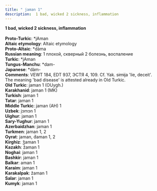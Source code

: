 ```yaml
---
title: " jaman 1"
description:  1 bad, wicked 2 sickness, inflammation
---
```

<strong> 1 bad, wicked 2 sickness, inflammation</strong><br><br>
<strong>Proto-Turkic</strong>:  *jAman<br>
<strong>Altaic etymology</strong>:  Altaic etymology<br>
<strong> Proto-Altaic</strong>:  *dàma<br>
<strong>Russian meaning</strong>:  1 плохой, скверный 2 болезнь, воспаление<br>
<strong>Turkic</strong>:  *jAman<br>
<strong>Tungus-Manchu</strong>:  *dam-<br>
<strong>Japanese</strong>:  *dàm-<br>
<strong>Comments</strong>:  VEWT 184, EDT 937, ЭСТЯ 4, 109. Cf. Yak. sɨmɨja 'lie, deceit'. The meaning 'bad disease' is attested already in Old Turkic.<br>
<strong>Old Turkic</strong>:  jaman 1 (OUygh.)<br>
<strong>Karakhanid</strong>:  jaman 1 (MK)<br>
<strong>Turkish</strong>:  jaman 1<br>
<strong>Tatar</strong>:  jaman 1<br>
<strong>Middle Turkic</strong>:  jaman (AH) 1<br>
<strong>Uzbek</strong>:  jɔmɔn 1<br>
<strong>Uighur</strong>:  jaman 1<br>
<strong>Sary-Yughur</strong>:  jaman 1<br>
<strong>Azerbaidzhan</strong>:  jaman 1<br>
<strong>Turkmen</strong>:  jaman 1, 2<br>
<strong>Oyrat</strong>:  jaman, d́aman 1, 2<br>
<strong>Kirghiz</strong>:  ǯaman 1<br>
<strong>Kazakh</strong>:  žaman 1<br>
<strong>Noghai</strong>:  jaman 1<br>
<strong>Bashkir</strong>:  jaman 1<br>
<strong>Balkar</strong>:  aman 1<br>
<strong>Karaim</strong>:  jaman 1<br>
<strong>Karakalpak</strong>:  žaman 1<br>
<strong>Salar</strong>:  jaman 1<br>
<strong>Kumyk</strong>:  jaman 1<br>


